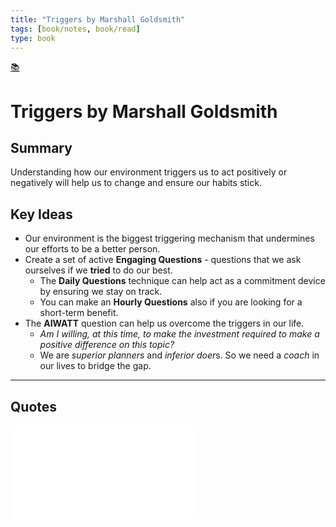 ```yaml
---
title: "Triggers by Marshall Goldsmith"
tags: [book/notes, book/read]
type: book
---
```

[📚](/moc/books.md)
# Triggers by Marshall Goldsmith

## Summary

Understanding how our environment triggers us to act positively or negatively will help us to change and ensure our habits stick.

## Key Ideas

- Our environment is the biggest triggering mechanism that undermines our efforts to be a better person.
- Create a set of active **Engaging Questions** - questions that we ask ourselves if we **tried** to do our best.
	- The **Daily Questions** technique can help act as a commitment device by ensuring we stay on track.
	- You can make an **Hourly Questions** also if you are looking for a short-term benefit.
- The **AIWATT** question can help us overcome the triggers in our life.
	- *Am I willing, at this time, to make the investment required to make a positive difference on this topic?*
	- We are *superior planners* and *inferior doer*s. So we need a *coach* in our lives to bridge the gap.

---

## Quotes

![fate-and-choice](fate-and-choice.md)
